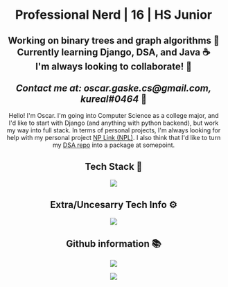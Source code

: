<h1 align="center">Professional Nerd | 16 | HS Junior</h1>

<h2 align="center">
Working on binary trees and graph algorithms 🌳 <br>
Currently learning Django, DSA, and Java ☕<br>
I'm always looking to collaborate! 👋<br>
<br>
<i>Contact me at: oscar.gaske.cs@gmail.com, kureal#0464</i> 📨
</h2>

<p align="center">
Hello! I'm Oscar. I'm going into Computer Science as a college major, and I'd like to start with Django (and anything with python backend), but work my way into full stack. In terms of personal projects, I'm always looking for help with my personal project <a href="https://github.com/kurealnum/Non-Profit-Link/">NP Link (NPL)</a>. I also think that I'd like to turn my <a href="https://github.com/kurealnum/Data-Structures-and-Algorithms">DSA repo</a> into a package at somepoint.
<p/>

<h2 align="center">Tech Stack 🎩</h2>

<p align="center">
  <a href="https://skillicons.dev">
    <img src="https://skillicons.dev/icons?i=git,c,django,flask,github,html,java,js,linux,py,sqlite" />
  </a>
</p>


<h2 align="center">Extra/Uncesarry Tech Info ⚙</h2>

<p align="center">
  <a href="https://skillicons.dev">
    <img src="https://skillicons.dev/icons?i=blender,devto,discord,latex,ps,pr,unity" />
  </a>
</p>


<h2 align="center">Github information 📚</h2>
<p align="center">
  <img src="https://github-readme-stats.vercel.app/api/top-langs/?username=kurealnum&hide_progress=false&theme=radical">
</p>

<p align="center">
    <img src="https://github-readme-stats.vercel.app/api?username=kurealnum&show_icons=true&theme=radical">
</p>

